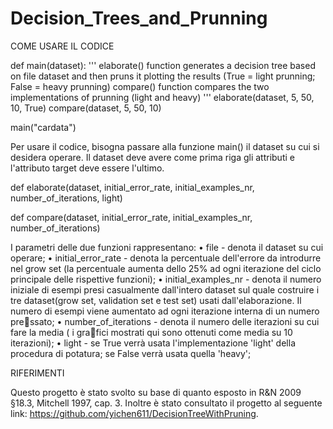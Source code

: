 # Decision_Trees_and_Prunning

COME USARE IL CODICE

def main(dataset):
    '''
    elaborate() function generates a decision tree based on file dataset and then pruns it plotting the results (True = light prunning; False = heavy prunning)
    compare() function compares the two implementations of prunning (light and heavy)
    '''
    elaborate(dataset, 5, 50, 10, True)
    compare(dataset, 5, 50, 10)


main("cardata")

Per usare il codice, bisogna passare alla funzione main() il dataset su cui si desidera operare. Il dataset deve avere come prima riga gli attributi e l'attributo target deve essere l'ultimo.

def elaborate(dataset, initial_error_rate, initial_examples_nr, number_of_iterations, light)

def compare(dataset, initial_error_rate, initial_examples_nr, number_of_iterations)

I parametri delle due funzioni rappresentano: 
		• file - denota il dataset su cui operare; 
		• initial_error_rate - denota la percentuale dell'errore da introdurre nel grow set (la percentuale aumenta dello 25% ad ogni iterazione del ciclo principale delle rispettive funzioni); 
		• initial_examples_nr - denota il numero iniziale di esempi presi casualmente dall'intero dataset sul quale costruire i tre dataset(grow set, validation set e test set) usati dall'elaborazione. 
		  Il numero di esempi viene aumentato ad ogni iterazione interna di un numero pressato; • number_of_iterations - denota il numero delle iterazioni su cui fare la media ( i grafici mostrati qui sono ottenuti come media su 10 iterazioni); 
		• light - se True verrà usata l'implementazione 'light' della procedura di potatura; se False verrà usata quella 'heavy';



RIFERIMENTI

Questo progetto è stato svolto su base di quanto esposto in R&N 2009 §18.3,  Mitchell 1997, cap. 3. Inoltre è stato consultato il progetto al seguente link: https://github.com/yichen611/DecisionTreeWithPruning.

